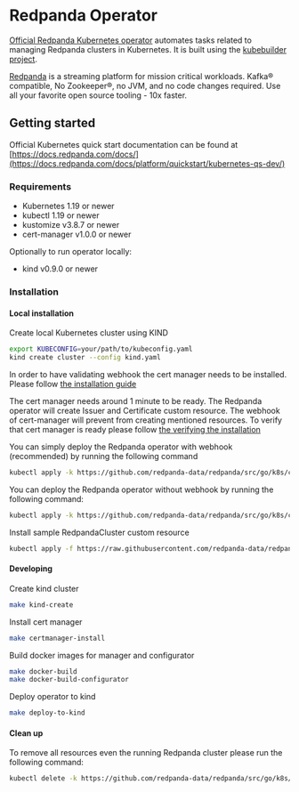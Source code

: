 # Redpanda Operator

[Official Redpanda Kubernetes operator](https://github.com/redpanda-data/redpanda/tree/dev/src/go/k8s)
automates tasks related to managing Redpanda clusters in Kubernetes. It is built using the
[kubebuilder project](https://github.com/kubernetes-sigs/kubebuilder).

[Redpanda](https://github.com/redpanda-data/redpanda) is a streaming platform for mission critical
workloads. Kafka® compatible, No Zookeeper®, no JVM, and no code changes required.
Use all your favorite open source tooling - 10x faster.

## Getting started

Official Kubernetes quick start documentation can be found at
[https://docs.redpanda.com/docs/](https://docs.redpanda.com/docs/platform/quickstart/kubernetes-qs-dev/)

### Requirements

* Kubernetes 1.19 or newer
* kubectl 1.19 or newer
* kustomize v3.8.7 or newer
* cert-manager v1.0.0 or newer

Optionally to run operator locally:

* kind v0.9.0 or newer

### Installation

#### Local installation

Create local Kubernetes cluster using KIND

```bash
export KUBECONFIG=your/path/to/kubeconfig.yaml
kind create cluster --config kind.yaml
```

In order to have validating webhook the cert manager needs to be
installed. Please follow 
[the installation guide](https://cert-manager.io/docs/installation/)

The cert manager needs around 1 minute to be ready. The Redpanda
operator will create Issuer and Certificate custom resource. The
webhook of cert-manager will prevent from creating mentioned
resources. To verify that cert manager is ready please follow
[the verifying the installation](https://cert-manager.io/docs/installation/kubernetes/#verifying-the-installation)

You can simply deploy the Redpanda operator with webhook (recommended) by running the following command

```bash
kubectl apply -k https://github.com/redpanda-data/redpanda/src/go/k8s/config/default
```

You can deploy the Redpanda operator without webhook by running the following command:

```bash
kubectl apply -k https://github.com/redpanda-data/redpanda/src/go/k8s/config/without-webhook
```

Install sample RedpandaCluster custom resource

```bash
kubectl apply -f https://raw.githubusercontent.com/redpanda-data/redpanda/dev/src/go/k8s/config/samples/one_node_cluster.yaml
```

#### Developing


Create kind cluster

```bash
make kind-create
```

Install cert manager

```bash
make certmanager-install
```

Build docker images for manager and configurator

```bash
make docker-build
make docker-build-configurator
```

Deploy operator to kind

```bash
make deploy-to-kind
```

#### Clean up

To remove all resources even the running Redpanda cluster
please run the following command:

```bash
kubectl delete -k https://github.com/redpanda-data/redpanda/src/go/k8s/config/default
```
